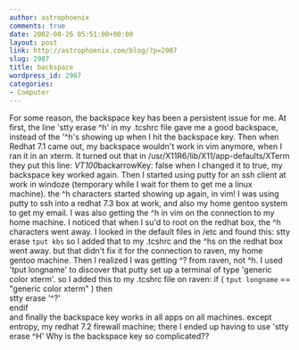 ```yaml
---
author: astrophoenix
comments: true
date: 2002-08-26 05:51:00+00:00
layout: post
link: http://astrophoenix.com/blog/?p=2987
slug: 2987
title: backspace
wordpress_id: 2987
categories:
- Computer
---
```


For some reason, the backspace key has been a persistent issue for me. At first, the line 'stty erase ^h' in my .tcshrc file gave me a good backspace, instead of the '^h's showing up when I hit the backspace key.  Then when Redhat 7.1 came out, my backspace wouldn't work in vim anymore, when I ran it in an xterm. It turned out that in /usr/X11R6/lib/X11/app-defaults/XTerm they put this line:  *VT100*backarrowKey: false  when I changed it to true, my backspace key worked again.  Then I started using putty for an ssh client at work in windoze (temporary while I wait for them to get me a linux machine). the ^h characters started showing up again, in vim! I was using putty to ssh into a redhat 7.3 box at work, and also my home gentoo system to get my email. I was also getting the ^h in vim on the connection to my home machine.  I noticed that when I su'd to root on the redhat box, the ^h characters went away. I looked in the default files in /etc and found this:  stty erase `tput kbs`  so I added that to my .tcshrc and the ^hs on the redhat box went away. but that didn't fix it for the connection to raven, my home gentoo machine.  Then I realized I was getting ^? from raven, not ^h.  I used 'tput longname' to discover that putty set up a terminal of type 'generic color xterm'. so I added this to my .tcshrc file on raven:  if ( `tput longname` == "generic color xterm" ) then  
stty erase '^?'  
endif  
 and finally the backspace key works in all apps on all machines. except entropy, my redhat 7.2 firewall machine; there I ended up having to use 'stty erase ^H'  Why is the backspace key so complicated??
